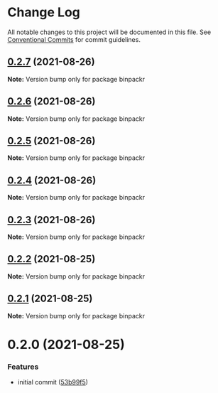 # Change Log

All notable changes to this project will be documented in this file.
See [Conventional Commits](https://conventionalcommits.org) for commit guidelines.

## [0.2.7](https://gitr.net/mindary/binpackr/compare/binpackr@0.2.6...binpackr@0.2.7) (2021-08-26)

**Note:** Version bump only for package binpackr





## [0.2.6](https://gitr.net/mindary/binpackr/compare/binpackr@0.2.5...binpackr@0.2.6) (2021-08-26)

**Note:** Version bump only for package binpackr





## [0.2.5](https://gitr.net/mindary/binpackr/compare/binpackr@0.2.4...binpackr@0.2.5) (2021-08-26)

**Note:** Version bump only for package binpackr





## [0.2.4](https://gitr.net/mindary/binpackr/compare/binpackr@0.2.3...binpackr@0.2.4) (2021-08-26)

**Note:** Version bump only for package binpackr





## [0.2.3](https://gitr.net/mindary/binpackr/compare/binpackr@0.2.2...binpackr@0.2.3) (2021-08-26)

**Note:** Version bump only for package binpackr





## [0.2.2](https://gitr.net/mindary/binpackr/compare/binpackr@0.2.0...binpackr@0.2.2) (2021-08-25)

**Note:** Version bump only for package binpackr





## [0.2.1](https://gitr.net/mindary/binpackr/compare/binpackr@0.2.0...binpackr@0.2.1) (2021-08-25)

**Note:** Version bump only for package binpackr





# 0.2.0 (2021-08-25)


### Features

* initial commit ([53b99f5](https://gitr.net/mindary/binpackr/commits/53b99f5436afcc939e305587092dfdb49e416843))
